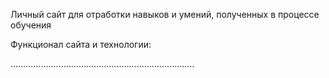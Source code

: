 Личный сайт для отработки навыков и умений, полученных в процессе обучения

Функционал сайта и технологии:

.........................................................................
